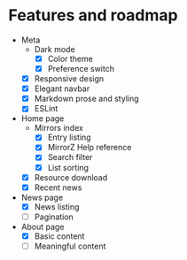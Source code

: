 # Features and roadmap

- Meta
  - Dark mode
    - [x] Color theme
    - [x] Preference switch
  - [x] Responsive design
  - [x] Elegant navbar
  - [x] Markdown prose and styling
  - [x] ESLint
- Home page
  - Mirrors index
    - [x] Entry listing
    - [x] MirrorZ Help reference
    - [x] Search filter
    - [x] List sorting
  - [x] Resource download
  - [x] Recent news
- News page
  - [x] News listing
  - [ ] Pagination
- About page
  - [x] Basic content
  - [ ] Meaningful content
